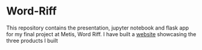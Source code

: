 # Word-Riff

This repository contains the presentation, jupyter notebook and flask app for my final project at Metis, Word Riff. I have built a [website](https://www.google.com) showcasing the three products I built
